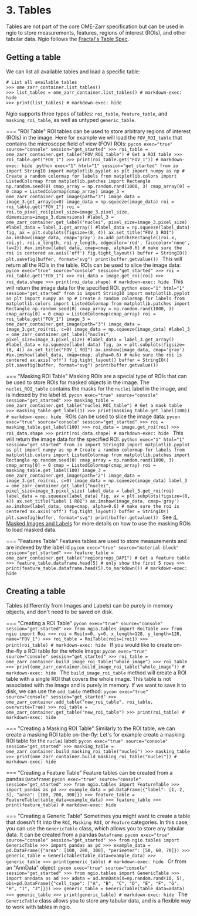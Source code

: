 # 3. Tables

Tables are not part of the core OME-Zarr specification but can be used in ngio to store measurements, features, regions of interest (ROIs), and other tabular data. Ngio follows the [Fractal's Table Spec](https://fractal-analytics-platform.github.io/fractal-tasks-core/tables/).

## Getting a table

We can list all available tables and load a specific table:

```pycon exec="true" source="console" session="get_started"
# List all available tables
>>> ome_zarr_container.list_tables()
>>> list_tables = ome_zarr_container.list_tables() # markdown-exec: hide
>>> print(list_tables) # markdown-exec: hide
```

Ngio supports three types of tables: `roi_table`, `feature_table`, and `masking_roi_table`, as well as untyped `generic_table`.

=== "ROI Table"
    ROI tables can be used to store arbitrary regions of interest (ROIs) in the image.
    Here for example we will load the `FOV_ROI_table` that contains the microscope field of view (FOV) ROIs:
    ```pycon exec="true" source="console" session="get_started"
    >>> roi_table = ome_zarr_container.get_table("FOV_ROI_table") # Get a ROI table
    >>> roi_table.get("FOV_1")
    >>> print(roi_table.get("FOV_1")) # markdown-exec: hide
    ```
    ```python exec="1" html="1" session="get_started"
    from io import StringIO
    import matplotlib.pyplot as plt
    import numpy as np
    # Create a random colormap for labels
    from matplotlib.colors import ListedColormap
    from matplotlib.patches import Rectangle
    np.random.seed(0)
    cmap_array = np.random.rand(1000, 3)
    cmap_array[0] = 0
    cmap = ListedColormap(cmap_array)
    image_3 = ome_zarr_container.get_image(path="3")
    image_data = image_3.get_array(c=0)
    image_data = np.squeeze(image_data)
    roi = roi_table.get("FOV_1")
    roi = roi.to_pixel_roi(pixel_size=image_3.pixel_size, dimensions=image_3.dimensions)
    #label_3 = ome_zarr_container.get_label("nuclei", pixel_size=image_3.pixel_size)
    #label_data = label_3.get_array()
    #label_data = np.squeeze(label_data)
    fig, ax = plt.subplots(figsize=(8, 4))
    ax.set_title("FOV_1 ROI")
    ax.imshow(image_data, cmap='gray')
    ax.add_patch(Rectangle((roi.x, roi.y), roi.x_length, roi.y_length, edgecolor='red', facecolor='none', lw=2))
    #ax.imshow(label_data, cmap=cmap, alpha=0.6)
    # make sure the roi is centered
    ax.axis('off')
    fig.tight_layout()
    buffer = StringIO()
    plt.savefig(buffer, format="svg")
    print(buffer.getvalue())
    ```
    This will return all the ROIs in the table.
    ROIs can be used to slice the image data:
    ```pycon exec="true" source="console" session="get_started"
    >>> roi = roi_table.get("FOV_1")
    >>> roi_data = image.get_roi(roi)
    >>> roi_data.shape
    >>> print(roi_data.shape) # markdown-exec: hide
    ```
    This will return the image data for the specified ROI.
    ```python exec="1" html="1" session="get_started"
    from io import StringIO
    import matplotlib.pyplot as plt
    import numpy as np
    # Create a random colormap for labels
    from matplotlib.colors import ListedColormap
    from matplotlib.patches import Rectangle
    np.random.seed(0)
    cmap_array = np.random.rand(1000, 3)
    cmap_array[0] = 0
    cmap = ListedColormap(cmap_array)
    roi = roi_table.get("FOV_1")
    image_3 = ome_zarr_container.get_image(path="3")
    image_data = image_3.get_roi(roi, c=0)
    image_data = np.squeeze(image_data)
    #label_3 = ome_zarr_container.get_label("nuclei", pixel_size=image_3.pixel_size)
    #label_data = label_3.get_array()
    #label_data = np.squeeze(label_data)
    fig, ax = plt.subplots(figsize=(8, 4))
    ax.set_title("FOV_1 ROI")
    ax.imshow(image_data, cmap='gray')
    #ax.imshow(label_data, cmap=cmap, alpha=0.6)
    # make sure the roi is centered
    ax.axis('off')
    fig.tight_layout()
    buffer = StringIO()
    plt.savefig(buffer, format="svg")
    print(buffer.getvalue())
    ```

=== "Masking ROI Table"
    Masking ROIs are a special type of ROIs that can be used to store ROIs for masked objects in the image.
    The `nuclei_ROI_table` contains the masks for the `nuclei` label in the image, and is indexed by the label id.
    ```pycon exec="true" source="console" session="get_started"
    >>> masking_table = ome_zarr_container.get_table("nuclei_ROI_table") # Get a mask table
    >>> masking_table.get_label(1)
    >>> print(masking_table.get_label(100)) # markdown-exec: hide
    ```
    ROIs can be used to slice the image data:
    ```pycon exec="true" source="console" session="get_started"
    >>> roi = masking_table.get_label(100)
    >>> roi_data = image.get_roi(roi)
    >>> roi_data.shape
    >>> print(roi_data.shape) # markdown-exec: hide
    ```
    This will return the image data for the specified ROI.
    ```python exec="1" html="1" session="get_started"
    from io import StringIO
    import matplotlib.pyplot as plt
    import numpy as np
    # Create a random colormap for labels
    from matplotlib.colors import ListedColormap
    from matplotlib.patches import Rectangle
    np.random.seed(0)
    cmap_array = np.random.rand(1000, 3)
    cmap_array[0] = 0
    cmap = ListedColormap(cmap_array)
    roi = masking_table.get_label(100)
    image_3 = ome_zarr_container.get_image(path="2")
    image_data = image_3.get_roi(roi, c=0)
    image_data = np.squeeze(image_data)
    label_3 = ome_zarr_container.get_label("nuclei", pixel_size=image_3.pixel_size)
    label_data = label_3.get_roi(roi)
    label_data = np.squeeze(label_data)
    fig, ax = plt.subplots(figsize=(8, 4))
    ax.set_title("Label 1 ROI")
    ax.imshow(image_data, cmap='gray')
    ax.imshow(label_data, cmap=cmap, alpha=0.6)
    # make sure the roi is centered
    ax.axis('off')
    fig.tight_layout()
    buffer = StringIO()
    plt.savefig(buffer, format="svg")
    print(buffer.getvalue())
    ```
    See [4. Masked Images and Labels](./4_masked_images.md) for more details on how to use the masking ROIs to load masked data.

=== "Features Table"
    Features tables are used to store measurements and are indexed by the label id
    ```pycon exec="true" source="material-block" session="get_started"
    >>> feature_table = ome_zarr_container.get_table("regionprops_DAPI") # Get a feature table
    >>> feature_table.dataframe.head(5) # only show the first 5 rows
    >>> print(feature_table.dataframe.head(5).to_markdown()) # markdown-exec: hide
    ```

## Creating a table

Tables (differently from Images and Labels) can be purely in memory objects, and don't need to be saved on disk.

=== "Creating a ROI Table"
    ```pycon exec="true" source="console" session="get_started"
    >>> from ngio.tables import RoiTable
    >>> from ngio import Roi
    >>> roi = Roi(x=0, y=0, x_length=128, y_length=128, name="FOV_1")
    >>> roi_table = RoiTable(rois=[roi])
    >>> print(roi_table) # markdown-exec: hide
    ```
    If you would like to create on-the-fly a ROI table for the whole image:
    ```pycon exec="true" source="console" session="get_started"
    >>> roi_table = ome_zarr_container.build_image_roi_table("whole_image")
    >>> roi_table
    >>> print(ome_zarr_container.build_image_roi_table("whole_image")) # markdown-exec: hide
    ```
    The `build_image_roi_table` method will create a ROI table with a single ROI that covers the whole image.
    This table is not associated with the image and is purely in memory.
    If we want to save it to disk, we can use the `add_table` method:
    ```pycon exec="true" source="console" session="get_started"
    >>> ome_zarr_container.add_table("new_roi_table", roi_table, overwrite=True)
    >>> roi_table = ome_zarr_container.get_table("new_roi_table")
    >>> print(roi_table) # markdown-exec: hide
    ```

=== "Creating a Masking ROI Table"
    Similarly to the ROI table, we can create a masking ROI table on-the-fly:
    Let's for example create a masking ROI table for the `nuclei` label:
    ```pycon exec="true" source="console" session="get_started"
    >>> masking_table = ome_zarr_container.build_masking_roi_table("nuclei")
    >>> masking_table
    >>> print(ome_zarr_container.build_masking_roi_table("nuclei")) # markdown-exec: hide
    ```

=== "Creating a Feature Table"
    Feature tables can be created from a pandas `Dataframe`:
    ```pycon exec="true" source="console" session="get_started"
    >>> from ngio.tables import FeatureTable
    >>> import pandas as pd
    >>> example_data = pd.DataFrame({"label": [1, 2, 3], "area": [100, 200, 300]})
    >>> feature_table = FeatureTable(table_data=example_data)
    >>> feature_table
    >>> print(feature_table) # markdown-exec: hide
    ```

=== "Creating a Generic Table"
    Sometimes you might want to create a table that doesn't fit into the `ROI`, `Masking ROI`, or `Feature` categories.
    In this case, you can use the `GenericTable` class, which allows you to store any tabular data.
    It can be created from a pandas `Dataframe`:
    ```pycon exec="true" source="console" session="get_started"
    >>> from ngio.tables import GenericTable
    >>> import pandas as pd
    >>> example_data = pd.DataFrame({"area": [100, 200, 300], "perimeter": [50, 60, 70]})
    >>> generic_table = GenericTable(table_data=example_data)
    >>> generic_table
    >>> print(generic_table) # markdown-exec: hide
    ```
    Or from an "AnnData" object:
    ```pycon exec="true" source="console" session="get_started"
    >>> from ngio.tables import GenericTable
    >>> import anndata as ad
    >>> adata = ad.AnnData(X=np.random.rand(10, 5), obs=pd.DataFrame({"cell_type": ["A", "B", "C", "D", "E", "F", "G", "H", "I", "J"]}))
    >>> generic_table = GenericTable(table_data=adata)
    >>> generic_table
    >>> print(generic_table) # markdown-exec: hide
    ```
    The `GenericTable` class allows you to store any tabular data, and is a flexible way to work with tables in ngio.

